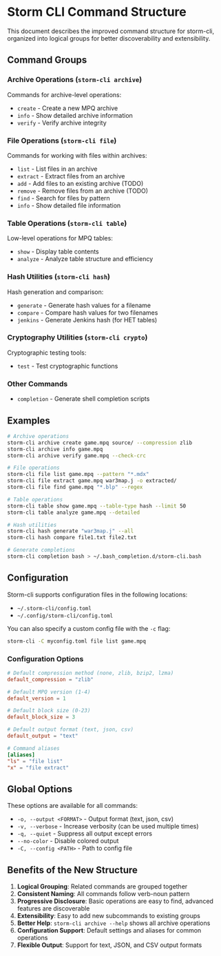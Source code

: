 # Storm CLI Command Structure

This document describes the improved command structure for storm-cli, organized into logical groups for better discoverability and extensibility.

## Command Groups

### Archive Operations (`storm-cli archive`)

Commands for archive-level operations:

- `create` - Create a new MPQ archive
- `info` - Show detailed archive information
- `verify` - Verify archive integrity

### File Operations (`storm-cli file`)

Commands for working with files within archives:

- `list` - List files in an archive
- `extract` - Extract files from an archive
- `add` - Add files to an existing archive (TODO)
- `remove` - Remove files from an archive (TODO)
- `find` - Search for files by pattern
- `info` - Show detailed file information

### Table Operations (`storm-cli table`)

Low-level operations for MPQ tables:

- `show` - Display table contents
- `analyze` - Analyze table structure and efficiency

### Hash Utilities (`storm-cli hash`)

Hash generation and comparison:

- `generate` - Generate hash values for a filename
- `compare` - Compare hash values for two filenames
- `jenkins` - Generate Jenkins hash (for HET tables)

### Cryptography Utilities (`storm-cli crypto`)

Cryptographic testing tools:

- `test` - Test cryptographic functions

### Other Commands

- `completion` - Generate shell completion scripts

## Examples

```bash
# Archive operations
storm-cli archive create game.mpq source/ --compression zlib
storm-cli archive info game.mpq
storm-cli archive verify game.mpq --check-crc

# File operations
storm-cli file list game.mpq --pattern "*.mdx"
storm-cli file extract game.mpq war3map.j -o extracted/
storm-cli file find game.mpq "*.blp" --regex

# Table operations
storm-cli table show game.mpq --table-type hash --limit 50
storm-cli table analyze game.mpq --detailed

# Hash utilities
storm-cli hash generate "war3map.j" --all
storm-cli hash compare file1.txt file2.txt

# Generate completions
storm-cli completion bash > ~/.bash_completion.d/storm-cli.bash
```

## Configuration

Storm-cli supports configuration files in the following locations:

- `~/.storm-cli/config.toml`
- `~/.config/storm-cli/config.toml`

You can also specify a custom config file with the `-c` flag:

```bash
storm-cli -C myconfig.toml file list game.mpq
```

### Configuration Options

```toml
# Default compression method (none, zlib, bzip2, lzma)
default_compression = "zlib"

# Default MPQ version (1-4)
default_version = 1

# Default block size (0-23)
default_block_size = 3

# Default output format (text, json, csv)
default_output = "text"

# Command aliases
[aliases]
"ls" = "file list"
"x" = "file extract"
```

## Global Options

These options are available for all commands:

- `-o, --output <FORMAT>` - Output format (text, json, csv)
- `-v, --verbose` - Increase verbosity (can be used multiple times)
- `-q, --quiet` - Suppress all output except errors
- `--no-color` - Disable colored output
- `-C, --config <PATH>` - Path to config file

## Benefits of the New Structure

1. **Logical Grouping**: Related commands are grouped together
2. **Consistent Naming**: All commands follow verb-noun pattern
3. **Progressive Disclosure**: Basic operations are easy to find, advanced features are discoverable
4. **Extensibility**: Easy to add new subcommands to existing groups
5. **Better Help**: `storm-cli archive --help` shows all archive operations
6. **Configuration Support**: Default settings and aliases for common operations
7. **Flexible Output**: Support for text, JSON, and CSV output formats

